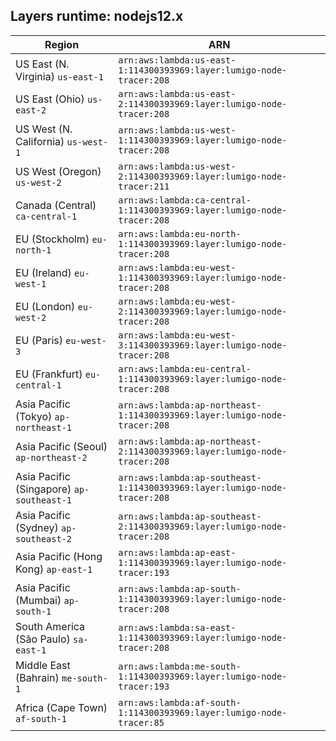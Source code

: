 Layers runtime: nodejs12.x
----
| Region | ARN |
| --- | --- |
|US East (N. Virginia)  `us-east-1`|`arn:aws:lambda:us-east-1:114300393969:layer:lumigo-node-tracer:208`|
|US East (Ohio)  `us-east-2`|`arn:aws:lambda:us-east-2:114300393969:layer:lumigo-node-tracer:208`|
|US West (N. California)  `us-west-1`|`arn:aws:lambda:us-west-1:114300393969:layer:lumigo-node-tracer:208`|
|US West (Oregon)  `us-west-2`|`arn:aws:lambda:us-west-2:114300393969:layer:lumigo-node-tracer:211`|
|Canada (Central)  `ca-central-1`|`arn:aws:lambda:ca-central-1:114300393969:layer:lumigo-node-tracer:208`|
|EU (Stockholm)  `eu-north-1`|`arn:aws:lambda:eu-north-1:114300393969:layer:lumigo-node-tracer:208`|
|EU (Ireland)  `eu-west-1`|`arn:aws:lambda:eu-west-1:114300393969:layer:lumigo-node-tracer:208`|
|EU (London)  `eu-west-2`|`arn:aws:lambda:eu-west-2:114300393969:layer:lumigo-node-tracer:208`|
|EU (Paris)  `eu-west-3`|`arn:aws:lambda:eu-west-3:114300393969:layer:lumigo-node-tracer:208`|
|EU (Frankfurt)  `eu-central-1`|`arn:aws:lambda:eu-central-1:114300393969:layer:lumigo-node-tracer:208`|
|Asia Pacific (Tokyo)  `ap-northeast-1`|`arn:aws:lambda:ap-northeast-1:114300393969:layer:lumigo-node-tracer:208`|
|Asia Pacific (Seoul)  `ap-northeast-2`|`arn:aws:lambda:ap-northeast-2:114300393969:layer:lumigo-node-tracer:208`|
|Asia Pacific (Singapore)  `ap-southeast-1`|`arn:aws:lambda:ap-southeast-1:114300393969:layer:lumigo-node-tracer:208`|
|Asia Pacific (Sydney)  `ap-southeast-2`|`arn:aws:lambda:ap-southeast-2:114300393969:layer:lumigo-node-tracer:208`|
|Asia Pacific (Hong Kong)  `ap-east-1`|`arn:aws:lambda:ap-east-1:114300393969:layer:lumigo-node-tracer:193`|
|Asia Pacific (Mumbai)  `ap-south-1`|`arn:aws:lambda:ap-south-1:114300393969:layer:lumigo-node-tracer:208`|
|South America (São Paulo)  `sa-east-1`|`arn:aws:lambda:sa-east-1:114300393969:layer:lumigo-node-tracer:208`|
|Middle East (Bahrain)  `me-south-1`|`arn:aws:lambda:me-south-1:114300393969:layer:lumigo-node-tracer:193`|
|Africa (Cape Town)  `af-south-1`|`arn:aws:lambda:af-south-1:114300393969:layer:lumigo-node-tracer:85`|
